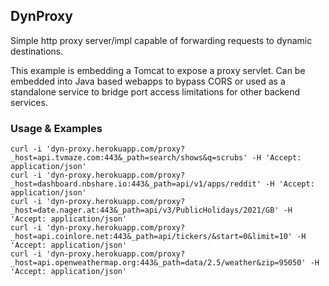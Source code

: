 ## DynProxy

Simple http proxy server/impl capable of forwarding requests to dynamic destinations.

This example is embedding a Tomcat to expose a proxy servlet. Can be embedded into Java based webapps to bypass CORS or used as a standalone service to bridge port access limitations for other backend services.  

### Usage & Examples
```
curl -i 'dyn-proxy.herokuapp.com/proxy?_host=api.tvmaze.com:443&_path=search/shows&q=scrubs' -H 'Accept: application/json'
curl -i 'dyn-proxy.herokuapp.com/proxy?_host=dashboard.nbshare.io:443&_path=api/v1/apps/reddit' -H 'Accept: application/json'
curl -i 'dyn-proxy.herokuapp.com/proxy?_host=date.nager.at:443&_path=api/v3/PublicHolidays/2021/GB' -H 'Accept: application/json'
curl -i 'dyn-proxy.herokuapp.com/proxy?_host=api.coinlore.net:443&_path=api/tickers/&start=0&limit=10' -H 'Accept: application/json'
curl -i 'dyn-proxy.herokuapp.com/proxy?_host=api.openweathermap.org:443&_path=data/2.5/weather&zip=95050' -H 'Accept: application/json'
```
